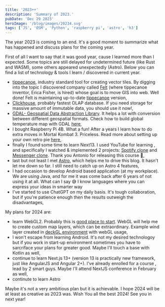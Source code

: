 ```yaml
---
title: '2023++'
description: 'Summary of 2023.'
pubDate: 'Dec 29 2023'
heroImage: '/blog/images/20234.svg'
tags: ['JS', 'OSM', 'Python', 'raspberry pi', 'astro', 'h3']
---
```


The year 2023 is coming to an end. It's a good moment to summarize what has happened and discuss plans for the coming year.

First of all I want to say that it was good year, cause I learned more than I expected. Some topics are still delayed for undetermined future (like Rust and WASM), some others appeared unexpectedly (Astro). Below you can find a list of technology & tools I learn / discovered in current year.

<ul>
    <li><a href="https://github.com/mapbox/tippecanoe" target="_blank">tippecanoe</a>, industry standard tool for creating vector tiles. By digging into the topic I discovered company called <a href="https://felt.com/">Felt</a> (where tippecanoe inventor,  Erica Fisher,  is hired) whose goal is to move GIS into web. Well done! Felt is maintaining up-to-date <a href="https://github.com/felt/tippecanoe/" target="_blank">tippecanoe</a> version, </li>
    <li><a href="https://clickhouse.com/" target="_blank">Clickhouse</a>, probably fastest OLAP database. If you need storage for massive amount of immutable data, you should use it now!,</li>
    <li><a href="https://gdal.org/index.html">GDAL- Geospatial Data Abstraction Library</a>. It helps a lot with conversion between different geospatial formats. Check how to build global temperature map with GDAL <a href="/blog/what-is-the-weather/">here</a>,</li>
    <li>I bought Raspberry Pi 4B. What a fun! After a years I learn how to do extra moves in Mortal Kombat 3. Priceless. Read more about setting up your own retro pie <a href="/blog/mario-is-back/" target="_blank">here</a>,</li>
    <li>finally I found some time to learn Next13. I used YouTube for learning , and specifically I watched & implemented 2 projects: <a href="https://www.youtube.com/watch?v=2aeMRB8LL4o&ab_channel=CodeWithAntonio" target="_blank">Spotify clone</a> and <a href="https://www.youtube.com/watch?v=PGPGcKBpAk8&ab_channel=CodeWithAntonio" target="_blank">Messenger clone</a>. Thank you Antonio for releasing this course 🙏,</li>
    <li>last but not least I met <a href="https://astro.build/" target="_blank">Astro</a>, which helps me to drive this blog. It hasn't let me down so far. I still need to catch up on Astro 4 features, </li>
    <li>I had occasion to develop Android based application (at my workplace). We are using Java, and for me it was come back after 6 years of not using it at all. What can I say 😅 I know languages where you can express your ideas in smarter way</li>
    <li>I've started to use ChatGPT on my daily basis. It's tough collaboration, but if you're patience enough then the results outweigh the disadvantages,</li>
</ul>

My plans for 2024 are:

<ul>
    <li>learn WebGL2. Probably this is <a href="https://webgl2fundamentals.org/" target="_blank">good place to start</a>. WebGL will help me to create custom map layers, which can be extraordinary. Example wind layer created in <a href="https://philogb.github.io/page/wind/" target="_blank">deckGL environment</a> with webGL usage,</li>
    <li>I won't escape from learning Android. It's not my desired technologoy but if you work in start-up environment sometimes you have to sarcriface your plans for greater good. Maybe I'll touch a base with Kotlin as well,</li>
    <li>continue to learn Next.js 13+ (version 13 is practically new framework, just like AngularJS and Angular 2+). I've already enrolled for a course , lead by 2 smart guys. Maybe I'll attend NextJS conference in February as well, </li>
    <li>continute to learn Astro</li>
</ul>

Maybe it's not a very ambitious plan but it is achievable. I hope 2024 will be at least as creative as 2023 was. Wish You all the best 2024! See you in next year!
